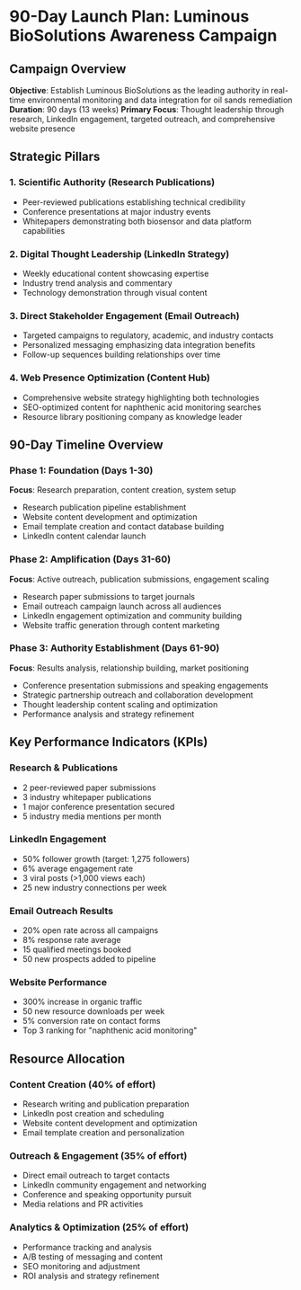 # 90-Day Launch Plan: Luminous BioSolutions Awareness Campaign

## Campaign Overview
**Objective**: Establish Luminous BioSolutions as the leading authority in real-time environmental monitoring and data integration for oil sands remediation
**Duration**: 90 days (13 weeks)
**Primary Focus**: Thought leadership through research, LinkedIn engagement, targeted outreach, and comprehensive website presence

## Strategic Pillars

### 1. Scientific Authority (Research Publications)
- Peer-reviewed publications establishing technical credibility
- Conference presentations at major industry events
- Whitepapers demonstrating both biosensor and data platform capabilities

### 2. Digital Thought Leadership (LinkedIn Strategy)
- Weekly educational content showcasing expertise
- Industry trend analysis and commentary
- Technology demonstration through visual content

### 3. Direct Stakeholder Engagement (Email Outreach)
- Targeted campaigns to regulatory, academic, and industry contacts
- Personalized messaging emphasizing data integration benefits
- Follow-up sequences building relationships over time

### 4. Web Presence Optimization (Content Hub)
- Comprehensive website strategy highlighting both technologies
- SEO-optimized content for naphthenic acid monitoring searches
- Resource library positioning company as knowledge leader

## 90-Day Timeline Overview

### Phase 1: Foundation (Days 1-30)
**Focus**: Research preparation, content creation, system setup
- Research publication pipeline establishment
- Website content development and optimization
- Email template creation and contact database building
- LinkedIn content calendar launch

### Phase 2: Amplification (Days 31-60)
**Focus**: Active outreach, publication submissions, engagement scaling
- Research paper submissions to target journals
- Email outreach campaign launch across all audiences
- LinkedIn engagement optimization and community building
- Website traffic generation through content marketing

### Phase 3: Authority Establishment (Days 61-90)
**Focus**: Results analysis, relationship building, market positioning
- Conference presentation submissions and speaking engagements
- Strategic partnership outreach and collaboration development
- Thought leadership content scaling and optimization
- Performance analysis and strategy refinement

## Key Performance Indicators (KPIs)

### Research & Publications
- 2 peer-reviewed paper submissions
- 3 industry whitepaper publications
- 1 major conference presentation secured
- 5 industry media mentions per month

### LinkedIn Engagement
- 50% follower growth (target: 1,275 followers)
- 6% average engagement rate
- 3 viral posts (>1,000 views each)
- 25 new industry connections per week

### Email Outreach Results
- 20% open rate across all campaigns
- 8% response rate average
- 15 qualified meetings booked
- 50 new prospects added to pipeline

### Website Performance
- 300% increase in organic traffic
- 50 new resource downloads per week
- 5% conversion rate on contact forms
- Top 3 ranking for "naphthenic acid monitoring"

## Resource Allocation

### Content Creation (40% of effort)
- Research writing and publication preparation
- LinkedIn post creation and scheduling
- Website content development and optimization
- Email template creation and personalization

### Outreach & Engagement (35% of effort)
- Direct email outreach to target contacts
- LinkedIn community engagement and networking
- Conference and speaking opportunity pursuit
- Media relations and PR activities

### Analytics & Optimization (25% of effort)
- Performance tracking and analysis
- A/B testing of messaging and content
- SEO monitoring and adjustment
- ROI analysis and strategy refinement